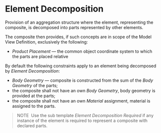 Element Decomposition
=====================

Provision of an aggregation structure where the element, representing the composite, is decomposed into parts represented by other elements.

The composite then provides, if such concepts are in scope of the Model View Definition, exclusively the following:

* _Product Placement_ &mdash; the common object coordinate system to which the parts are placed relative

By default the following constraints apply to an element being decomposed by _Element Decomposition_:

* _Body Geometry_ &mdash; composite is constructed from the sum of the _Body Geometry_ of the parts;
* the composite shall not have an own _Body Geometry_, body geometry is provided at the parts;
* the composite shall not have an own _Material_ assignment, material is assigned to the parts.

> NOTE&nbsp; Use the sub template _Element Decomposition Required_ if any instance of the element is required to represent a composite with declared parts.

